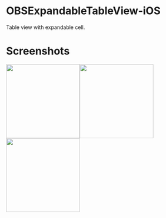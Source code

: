 # OBSExpandableTableView-iOS

Table view with expandable cell.

# Screenshots

<img src="https://github.com/jaiobs/OBSExpandableTableView-iOS/blob/master/OBSExpandableTableView-for-IOS/Screenshots/screenshot-1.png" width="200"><img src="https://github.com/jaiobs/OBSExpandableTableView-iOS/blob/master/OBSExpandableTableView-for-IOS/Screenshots/screenshot-2.png" width="200"><img src="https://github.com/jaiobs/OBSExpandableTableView-iOS/blob/master/OBSExpandableTableView-for-IOS/Screenshots/OBSExpandableTableView.gif" width="200">
